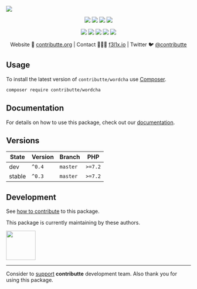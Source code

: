 ![](https://heatbadger.now.sh/github/readme/contributte/wordcha/)

<p align=center>
  <a href="https://github.com/contributte/wordcha/actions"><img src="https://badgen.net/github/checks/contributte/wordcha/master"></a>
  <a href="https://coveralls.io/r/contributte/wordcha"><img src="https://badgen.net/coveralls/c/github/contributte/wordcha"></a>
  <a href="https://packagist.org/packages/contributte/wordcha"><img src="https://badgen.net/packagist/dm/contributte/wordcha"></a>
  <a href="https://packagist.org/packages/contributte/wordcha"><img src="https://badgen.net/packagist/v/contributte/wordcha"></a>
</p>
<p align=center>
  <a href="https://packagist.org/packages/contributte/wordcha"><img src="https://badgen.net/packagist/php/contributte/wordcha"></a>
  <a href="https://github.com/contributte/wordcha"><img src="https://badgen.net/github/license/contributte/wordcha"></a>
  <a href="https://bit.ly/ctteg"><img src="https://badgen.net/badge/support/gitter/cyan"></a>
  <a href="https://bit.ly/cttfo"><img src="https://badgen.net/badge/support/forum/yellow"></a>
  <a href="https://contributte.org/partners.html"><img src="https://badgen.net/badge/sponsor/donations/F96854"></a>
</p>

<p align=center>
Website 🚀 <a href="https://contributte.org">contributte.org</a> | Contact 👨🏻‍💻 <a href="https://f3l1x.io">f3l1x.io</a> | Twitter 🐦 <a href="https://twitter.com/contributte">@contributte</a>
</p>

## Usage

To install the latest version of `contributte/wordcha` use [Composer](https://getcomposer.org).

```bash
composer require contributte/wordcha
```

## Documentation

For details on how to use this package, check out our [documentation](.docs).

## Versions

| State       | Version | Branch   | PHP     |
|-------------|---------|----------|---------|
| dev         | `^0.4`  | `master` | `>=7.2` |
| stable      | `^0.3`  | `master` | `>=7.2` |

## Development

See [how to contribute](https://contributte.org/contributing.html) to this package.

This package is currently maintaining by these authors.

<a href="https://github.com/f3l1x">
  <img width="80" height="80" src="https://avatars2.githubusercontent.com/u/538058?v=3&s=80">
</a>

-----

Consider to [support](https://contributte.org/partners.html) **contributte** development team.
Also thank you for using this package.
